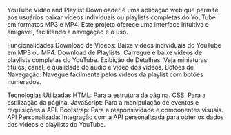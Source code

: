 YouTube Video and Playlist Downloader é uma aplicação web que permite aos usuários baixar vídeos individuais ou playlists completas do YouTube em formatos MP3 e MP4. 
Este projeto oferece uma interface intuitiva e amigável, facilitando a navegação e o uso.

Funcionalidades
Download de Vídeos: Baixe vídeos individuais do YouTube em MP3 ou MP4.
Download de Playlists: Carregue e baixe vídeos de playlists completas do YouTube.
Exibição de Detalhes: Veja miniaturas, títulos, canal, e qualidade do áudio e vídeo dos vídeos.
Botões de Navegação: Navegue facilmente pelos vídeos da playlist com botões numerados.

Tecnologias Utilizadas
HTML: Para a estrutura da página.
CSS: Para a estilização da página.
JavaScript: Para a manipulação de eventos e requisições à API.
Bootstrap: Para a responsividade e componentes visuais.
API Personalizada: Integração com a API personalizada para obter os dados dos vídeos e playlists do YouTube.
